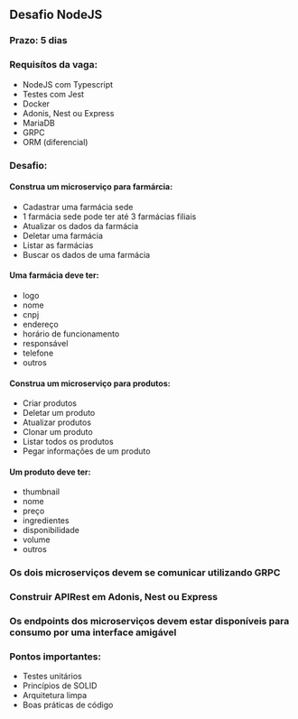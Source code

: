 ## Desafio NodeJS 

### Prazo: 5 dias

### Requisítos da vaga:
- NodeJS com Typescript
- Testes com Jest
- Docker 
- Adonis, Nest ou Express
- MariaDB
- GRPC
- ORM (diferencial)

### Desafio:
#### Construa um microserviço para farmárcia: 
- Cadastrar uma farmácia sede
- 1 farmácia sede pode ter até 3 farmácias filiais
- Atualizar os dados da farmácia
- Deletar uma farmácia
- Listar as farmácias
- Buscar os dados de uma farmácia

#### Uma farmácia deve ter:
  - logo
  - nome
  - cnpj
  - endereço
  - horário de funcionamento
  - responsável
  - telefone
  - outros

#### Construa um microserviço para produtos: 
- Criar produtos
- Deletar um produto
- Atualizar produtos
- Clonar um produto
- Listar todos os produtos
- Pegar informações de um produto

#### Um produto deve ter:
  - thumbnail
  - nome
  - preço
  - ingredientes
  - disponibilidade
  - volume
  - outros
 
### Os dois microserviços devem se comunicar utilizando GRPC

### Construir APIRest em Adonis, Nest ou Express

### Os endpoints dos microserviços devem estar disponíveis para consumo por uma interface amigável

### Pontos importantes:
- Testes unitários 
- Princípios de SOLID
- Arquitetura limpa
- Boas práticas de código

